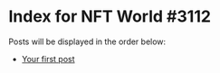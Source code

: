 # Index for NFT World #3112
Posts will be displayed in the order below:

- [Your first post](./001-first.md)

